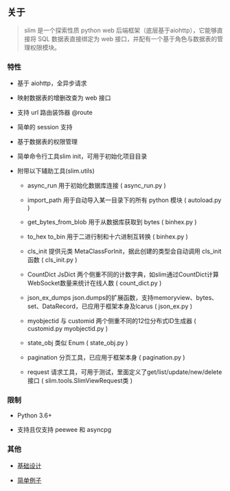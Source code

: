 
## 关于

> slim 是一个探索性质 python web 后端框架（底层基于aiohttp），它能够直接将 SQL 数据表直接绑定为 web 接口，并配有一个基于角色与数据表的管理权限模块。


### 特性

* 基于 aiohttp，全异步请求

* 映射数据表的增删改查为 web 接口

* 支持 url 路由装饰器 @route

* 简单的 session 支持

* 基于数据表的权限管理

* 简单命令行工具slim init，可用于初始化项目目录

* 附带以下辅助工具(slim.utils)

    * async_run 用于初始化数据库连接 ( async_run.py )
    
    * import_path 用于自动导入某一目录下的所有 python 模块 ( autoload.py )
    
    * get_bytes_from_blob 用于从数据库获取到 bytes ( binhex.py )
    
    * to_hex to_bin 用于二进行制和十六进制互转换 ( binhex.py )
    
    * cls_init 提供元类 MetaClassForInit，据此创建的类型会自动调用 cls_init 函数 ( cls_init.py )
    
    * CountDict JsDict 两个侧重不同的计数字典，如slim通过CountDict计算WebSocket数量来统计在线人数 ( count_dict.py )
    
    * json_ex_dumps json.dumps的扩展函数，支持memoryview、bytes、set、DataRecord，已应用于框架本身及lcarus ( json_ex.py )
    
    * myobjectid 与 customid 两个侧重不同的12位分布式ID生成器 ( customid.py myobjectid.py )
    
    * state_obj 类似 Enum ( state_obj.py )
    
    * pagination 分页工具，已应用于框架本身 ( pagination.py )
    
    * request 请求工具，可用于测试，里面定义了get/list/update/new/delete接口 ( slim.tools.SlimViewRequest类 )
    
### 限制

* Python 3.6+

* 支持且仅支持 peewee 和 asyncpg

### 其他

* [基础设计](quickstart/design.md)

* [简单例子](quickstart/helloworld.md)
